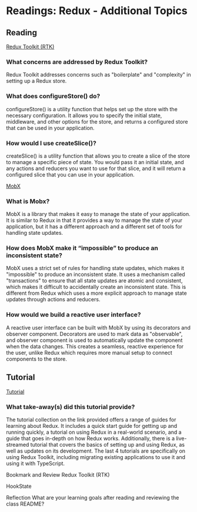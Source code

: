 <!-- @format -->

# Readings: Redux - Additional Topics

## Reading

[Redux Toolkit (RTK)](https://redux-toolkit.js.org/introduction/getting-started)

### What concerns are addressed by Redux Toolkit?

Redux Toolkit addresses concerns such as "boilerplate" and "complexity" in setting up a Redux store.

### What does configureStore() do?

configureStore() is a utility function that helps set up the store with the necessary configuration. It allows you to specify the initial state, middleware, and other options for the store, and returns a configured store that can be used in your application.

### How would I use createSlice()?

createSlice() is a utility function that allows you to create a slice of the store to manage a specific piece of state. You would pass it an initial state, and any actions and reducers you want to use for that slice, and it will return a configured slice that you can use in your application.

[MobX](https://mobx.js.org/getting-started.html)

### What is Mobx?

MobX is a library that makes it easy to manage the state of your application. It is similar to Redux in that it provides a way to manage the state of your application, but it has a different approach and a different set of tools for handling state updates.

### How does MobX make it “impossible” to produce an inconsistent state?

MobX uses a strict set of rules for handling state updates, which makes it "impossible" to produce an inconsistent state. It uses a mechanism called "transactions" to ensure that all state updates are atomic and consistent, which makes it difficult to accidentally create an inconsistent state. This is different from Redux which uses a more explicit approach to manage state updates through actions and reducers.

### How would we build a reactive user interface?

A reactive user interface can be built with MobX by using its decorators and observer component. Decorators are used to mark data as "observable", and observer component is used to automatically update the component when the data changes. This creates a seamless, reactive experience for the user, unlike Redux which requires more manual setup to connect components to the store.

## Tutorial

[Tutorial](https://redux-toolkit.js.org/tutorials/overview)

### What take-away(s) did this tutorial provide?

The tutorial collection on the link provided offers a range of guides for learning about Redux. It includes a quick start guide for getting up and running quickly, a tutorial on using Redux in a real-world scenario, and a guide that goes in-depth on how Redux works. Additionally, there is a live-streamed tutorial that covers the basics of setting up and using Redux, as well as updates on its development. The last 4 tutorials are specifically on using Redux Toolkit, including migrating existing applications to use it and using it with TypeScript.

Bookmark and Review
Redux Toolkit (RTK)

HookState

Reflection
What are your learning goals after reading and reviewing the class README?
